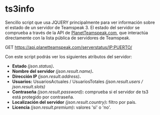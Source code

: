 # ts3info
Sencillo script que usa JQUERY principalmente para ver información sobre el estado de un servidor de Teamspeak 3.
El estado del servidor se comprueba a través de la API de <a href="https://www.planetteamspeak.com/">PlanetTeamspeak.com</a>, que interactúa directamente con la lista pública de servidores de Teamspeak.

GET https://api.planetteamspeak.com/serverstatus/IP:PUERTO/

Con este script podrás ver los siguientes atributos del servidor:
<ul>
  <li><strong>Estado </strong><i>(json.status)</i><strong>.</strong></li>
  <li><strong>Nombre del servidor </strong><i>(json.result.name)</i><strong>.</strong></li>
  <li><strong>Dirección IP </strong><i>(json.result.address)</i><strong>.</strong></li>
  <li><strong>Usuarios:</strong> UsuariosActuales / UsuariosTotales <i>(json.result.users / json.result.slots)</i></li>
  <li><strong>Contraseña </strong><i>(json.result.password)</i><strong>:</strong> comprueba si el servidor de ts3 está protegido por contraseña.</li>
  <li><strong>Localización del servidor</strong><i> (json.result.country)</i><strong>:</strong> filtro por país.</li>
  <li><strong>Licencia </strong><i>(json.result.premium)</i><strong>:</strong> valores 'si' o 'no'.</li>
</ul>
